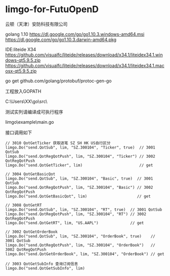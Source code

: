 # limgo-for-FutuOpenD
云顿（天津）安防科技有限公司

golang 1.10
https://dl.google.com/go/go1.10.3.windows-amd64.msi
https://dl.google.com/go/go1.10.3.darwin-amd64.pkg

IDE:liteide X34
https://github.com/visualfc/liteide/releases/download/x34.1/liteidex34.1.windows-qt5.9.5.zip
https://github.com/visualfc/liteide/releases/download/x34.1/liteidex34.1.macosx-qt5.9.5.zip



go get github.com/golang/protobuf/protoc-gen-go

工程放入GOPATH

C:\Users\XX\go\src\


测试实列请编译成可执行程序

limgo\example\main.go


接口调用如下

	// 3010 QotGetTicker 获取逐笔 SZ SH HK US自行区分
	limgo.Do("send.QotSub", lim, "SZ.300104", "Ticker", true)  // 3001 QotSub
	limgo.Do("send.QotRegQotPush", lim, "SZ.300104", "Ticker") // 3002 QotRegQotPush
	limgo.Do("send.QotGetTicker", lim)                         // get

	// 3004 QotGetBasicQot
	limgo.Do("send.QotSub", lim, "SZ.300104", "Basic", true)  // 3001 QotSub
	limgo.Do("send.QotRegQotPush", lim, "SZ.300104", "Basic") // 3002 QotRegQotPush
	limgo.Do("send.QotGetBasicQot", lim)                      // get

	// 3008 QotGetRT
	limgo.Do("send.QotSub", lim, "SZ.300104", "RT", true)  // 3001 QotSub
	limgo.Do("send.QotRegQotPush", lim, "SZ.300104", "RT") // 3002 QotRegQotPush
	limgo.Do("send.QotGetRT", lim, "US.AAPL")              // get

	// 3002 QotGetOrderBook
	limgo.Do("send.QotSub", lim, "SZ.300104", "OrderBook", true)    // 3001 QotSub
	limgo.Do("send.QotRegQotPush", lim, "SZ.300104", "OrderBook")   // 3002 QotRegQotPush
	limgo.Do("send.QotGetOrderBook", lim, "SZ.300104", "OrderBook") // get

	// 3003 QotGetSubInfo 查询订阅信息
	limgo.Do("send.QotGetSubInfo", lim)
